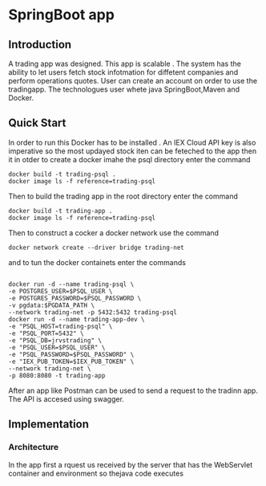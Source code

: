 # SpringBoot app

## Introduction
A trading app was designed. This app is scalable . The system has the ability to let users fetch stock infotmation for diffetent companies and perform operations quotes. User can create an account on order to use the tradingapp. The technologues user whete java SpringBoot,Maven and Docker.

## Quick Start
In order to run this Docker has to be installed . An IEX Cloud API key is also imperative  so the most updayed stock iten can be feteched to the app then it in otder to create a docker imahe the psql directory enter the command

```
docker build -t trading-psql .
docker image ls -f reference=trading-psql
```
Then to build the trading app in the root directory enter the command

```
docker build -t trading-app .
docker image ls -f reference=trading-psql
```

Then to construct a cocker a docker network use the command 

```
docker network create --driver bridge trading-net

```
and to tun the docker containets enter the commands

```

docker run -d --name trading-psql \
-e POSTGRES_USER=$PSQL_USER \
-e POSTGRES_PASSWORD=$PSQL_PASSWORD \
-v pgdata:$PGDATA_PATH \
--network trading-net -p 5432:5432 trading-psql
docker run -d --name trading-app-dev \
-e "PSQL_HOST=trading-psql" \
-e "PSQL_PORT=5432" \
-e "PSQL_DB=jrvstrading" \
-e "PSQL_USER=$PSQL_USER" \
-e "PSQL_PASSWORD=$PSQL_PASSWORD" \
-e "IEX_PUB_TOKEN=$IEX_PUB_TOKEN" \
--network trading-net \
-p 8080:8080 -t trading-app

```

After an app like Postman can be used to send a request to the tradinn app. The API is accesed using swagger.

## Implementation

### Architecture

In the app first a rquest us received by the server that has the WebServlet container and environment so thejava code executes



